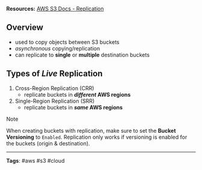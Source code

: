 **Resources:** [AWS S3 Docs - Replication](https://docs.aws.amazon.com/AmazonS3/latest/userguide/replication.html)
## Overview
- used to copy objects between S3 buckets
- *asynchronous* copying/replication
- can replicate to **single** or **multiple** destination buckets

## Types of *Live* Replication
1. Cross-Region Replication (CRR)
	- replicate buckets in ***different* AWS regions**
2. Single-Region Replication (SRR)
	- replicate buckets in ***same* AWS regions** 

> [!Note]
> When creating buckets with replication, make sure to set the **Bucket Versioning** to  `Enabled`. Replication only works if versioning is enabled for the buckets (origin & destination). 

---
**Tags**: #aws #s3 #cloud